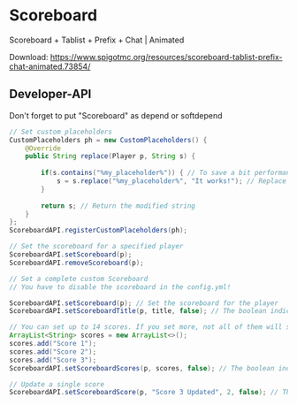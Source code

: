 # Scoreboard
Scoreboard + Tablist + Prefix + Chat | Animated

Download: https://www.spigotmc.org/resources/scoreboard-tablist-prefix-chat-animated.73854/

## Developer-API

Don't forget to put "Scoreboard" as depend or softdepend

```java
// Set custom placeholders
CustomPlaceholders ph = new CustomPlaceholders() {
    @Override
    public String replace(Player p, String s) {
 
        if(s.contains("%my_placeholder%")) { // To save a bit performance
            s = s.replace("%my_placeholder%", "It works!"); // Replace the placeholder
        }
 
        return s; // Return the modified string
    }
};
ScoreboardAPI.registerCustomPlaceholders(ph);
```
```java
// Set the scoreboard for a specified player
ScoreboardAPI.setScoreboard(p);
ScoreboardAPI.removeScoreboard(p);
```
```java
// Set a complete custom Scoreboard
// You have to disable the scoreboard in the config.yml!

ScoreboardAPI.setScoreboard(p); // Set the scoreboard for the player
ScoreboardAPI.setScoreboardTitle(p, title, false); // The boolean indicates if the placeholders should be replaced or not

// You can set up to 14 scores. If you set more, not all of them will show up!
ArrayList<String> scores = new ArrayList<>();
scores.add("Score 1");
scores.add("Score 2");
scores.add("Score 3");
ScoreboardAPI.setScoreboardScores(p, scores, false); // The boolean indicates if the placeholders should be replaced or not

// Update a single score
ScoreboardAPI.setScoreboardScore(p, "Score 3 Updated", 2, false); // The score with the text "Score 3" has now been changed to "Score 3 Updated"
```
